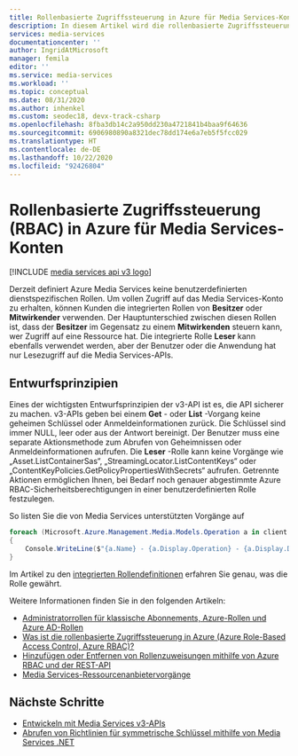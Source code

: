 ```yaml
---
title: Rollenbasierte Zugriffssteuerung in Azure für Media Services-Konten – Azure | Microsoft-Dokumentation
description: In diesem Artikel wird die rollenbasierte Zugriffssteuerung (RBAC) in Azure für Azure Media Services-Konten erläutert.
services: media-services
documentationcenter: ''
author: IngridAtMicrosoft
manager: femila
editor: ''
ms.service: media-services
ms.workload: ''
ms.topic: conceptual
ms.date: 08/31/2020
ms.author: inhenkel
ms.custom: seodec18, devx-track-csharp
ms.openlocfilehash: 8fba3db14c2a950dd230a4721841b4baa9f64636
ms.sourcegitcommit: 6906980890a8321dec78dd174e6a7eb5f5fcc029
ms.translationtype: HT
ms.contentlocale: de-DE
ms.lasthandoff: 10/22/2020
ms.locfileid: "92426804"
---
```

# <a name="azure-role-based-access-control-azure-rbac-for-media-services-accounts"></a>Rollenbasierte Zugriffssteuerung (RBAC) in Azure für Media Services-Konten

[!INCLUDE [media services api v3 logo](./includes/v3-hr.md)]

Derzeit definiert Azure Media Services keine benutzerdefinierten dienstspezifischen Rollen. Um vollen Zugriff auf das Media Services-Konto zu erhalten, können Kunden die integrierten Rollen von **Besitzer** oder **Mitwirkender** verwenden. Der Hauptunterschied zwischen diesen Rollen ist, dass der **Besitzer** im Gegensatz zu einem **Mitwirkenden** steuern kann, wer Zugriff auf eine Ressource hat. Die integrierte Rolle **Leser** kann ebenfalls verwendet werden, aber der Benutzer oder die Anwendung hat nur Lesezugriff auf die Media Services-APIs. 

## <a name="design-principles"></a>Entwurfsprinzipien

Eines der wichtigsten Entwurfsprinzipien der v3-API ist es, die API sicherer zu machen. v3-APIs geben bei einem **Get** - oder **List** -Vorgang keine geheimen Schlüssel oder Anmeldeinformationen zurück. Die Schlüssel sind immer NULL, leer oder aus der Antwort bereinigt. Der Benutzer muss eine separate Aktionsmethode zum Abrufen von Geheimnissen oder Anmeldeinformationen aufrufen. Die **Leser** -Rolle kann keine Vorgänge wie „Asset.ListContainerSas“, „StreamingLocator.ListContentKeys“ oder „ContentKeyPolicies.GetPolicyPropertiesWithSecrets“ aufrufen. Getrennte Aktionen ermöglichen Ihnen, bei Bedarf noch genauer abgestimmte Azure RBAC-Sicherheitsberechtigungen in einer benutzerdefinierten Rolle festzulegen.

So listen Sie die von Media Services unterstützten Vorgänge auf

```csharp
foreach (Microsoft.Azure.Management.Media.Models.Operation a in client.Operations.List())
{
    Console.WriteLine($"{a.Name} - {a.Display.Operation} - {a.Display.Description}");
}
```

Im Artikel zu den [integrierten Rollendefinitionen](../../role-based-access-control/built-in-roles.md) erfahren Sie genau, was die Rolle gewährt. 

Weitere Informationen finden Sie in den folgenden Artikeln:

- [Administratorrollen für klassische Abonnements, Azure-Rollen und Azure AD-Rollen](../../role-based-access-control/rbac-and-directory-admin-roles.md)
- [Was ist die rollenbasierte Zugriffssteuerung in Azure (Azure Role-Based Access Control, Azure RBAC)?](../../role-based-access-control/overview.md)
- [Hinzufügen oder Entfernen von Rollenzuweisungen mithilfe von Azure RBAC und der REST-API](../../role-based-access-control/role-assignments-rest.md)
- [Media Services-Ressourcenanbietervorgänge](../../role-based-access-control/resource-provider-operations.md#microsoftmedia)

## <a name="next-steps"></a>Nächste Schritte

- [Entwickeln mit Media Services v3-APIs](media-services-apis-overview.md)
- [Abrufen von Richtlinien für symmetrische Schlüssel mithilfe von Media Services .NET](get-content-key-policy-dotnet-howto.md)
